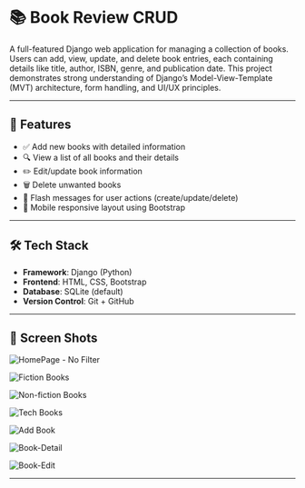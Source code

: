 # 📚 Book Review CRUD

A full-featured Django web application for managing a collection of books. Users can add, view, update, and delete book entries, each containing details like title, author, ISBN, genre, and publication date. This project demonstrates strong understanding of Django’s Model-View-Template (MVT) architecture, form handling, and UI/UX principles.

---

## 🚀 Features

- ✅ Add new books with detailed information
- 🔍 View a list of all books and their details
- ✏️ Edit/update book information
- 🗑️ Delete unwanted books
- 💬 Flash messages for user actions (create/update/delete)
- 📱 Mobile responsive layout using Bootstrap

---

## 🛠️ Tech Stack

- **Framework**: Django (Python)
- **Frontend**: HTML, CSS, Bootstrap
- **Database**: SQLite (default)
- **Version Control**: Git + GitHub

---

## 📂 Screen Shots

![HomePage - No Filter](https://github.com/user-attachments/assets/798285b1-ac0e-4d77-a0bf-50c5e8ebb412)

![Fiction Books](https://github.com/user-attachments/assets/61979bb3-b4d7-4962-806f-5edde9704b2d)

![Non-fiction Books](https://github.com/user-attachments/assets/8be94c1c-b5fb-4220-a2f3-310ddaf0fe97)

![Tech Books](https://github.com/user-attachments/assets/f6f1c26f-1110-485d-bbf1-67fe20cf9237)

![Add Book](https://github.com/user-attachments/assets/0bdb3012-6248-4b21-8aea-ce1a1ef8fde2)

![Book-Detail](https://github.com/user-attachments/assets/1f6bd7a5-20f5-41dc-a7cb-3eaa89961350)

![Book-Edit](https://github.com/user-attachments/assets/75df50b2-018e-4424-a058-de010e32a5df)

---


